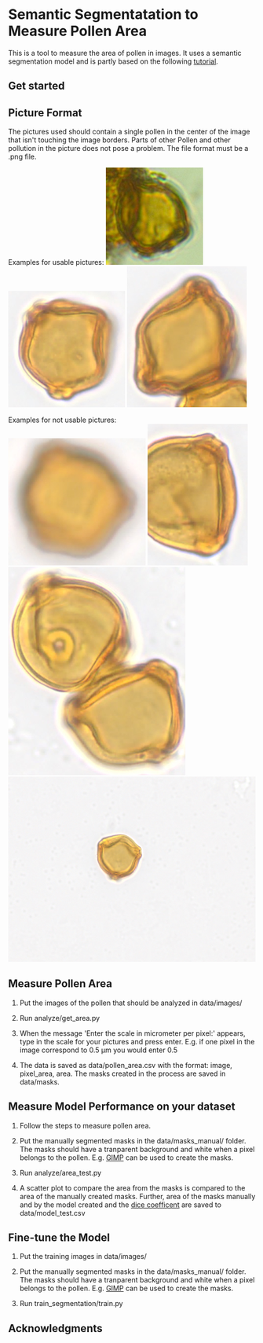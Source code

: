 # Semantic Segmentatation to Measure Pollen Area
This is a tool to measure the area of pollen in images. It uses a semantic segmentation model and is partly 
based on the following [tutorial](https://expoundai.wordpress.com/2019/08/30/transfer-learning-for-segmentation-using-deeplabv3-in-pytorch/).


## Get started


## Picture Format

The pictures used should contain a single pollen in the center of the image that isn't touching the image borders. Parts of other Pollen and other pollution in the picture does not 
pose a problem.  The file format must be a .png file.

Examples for usable pictures:
![My Image](sample_imgs/ok1.png)
![My Image](sample_imgs/ok2.png)
![My Image](sample_imgs/ok3.png)


Examples for not usable pictures:
![My Image](sample_imgs/bad1.png)
![My Image](sample_imgs/bad2.png)
![My Image](sample_imgs/bad3.png)
![My Image](sample_imgs/bad4.png)

## Measure Pollen Area

1. Put the images of the pollen that should be analyzed in data/images/

2. Run analyze/get_area.py

3. When the message 'Enter the scale in micrometer per pixel:' appears, type in the scale for your pictures and press enter. E.g. if one pixel in the image correspond to 0.5 μm you would enter 0.5

4. The data is saved as data/pollen_area.csv with the format: image, pixel_area, area. The masks created in the process are saved in data/masks. 

## Measure Model Performance on your dataset

1. Follow the steps to measure pollen area.

2. Put the manually segmented masks in the data/masks_manual/ folder. The masks should have a tranparent background and white when a pixel belongs to the pollen. E.g. [GIMP](https://www.gimp.org/) can be used to create the masks.

3. Run analyze/area_test.py

4. A scatter plot to compare the area from the masks is compared to the area of the manually created masks. Further, 
area of the masks manually and by the model created and the [dice coefficent](https://towardsdatascience.com/metrics-to-evaluate-your-semantic-segmentation-model-6bcb99639aa2) are saved to data/model_test.csv

## Fine-tune the Model
1. Put the training images in data/images/

2. Put the manually segmented masks in the data/masks_manual/ folder. The masks should have a tranparent background and white when a pixel belongs to the pollen. E.g. [GIMP](https://www.gimp.org/) can be used to create the masks.

3. Run train_segmentation/train.py

## Acknowledgments

